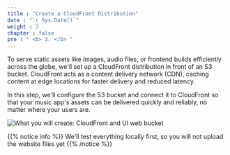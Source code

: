```yaml
---
title : "Create a CloudFront Distribution"
date : "`r Sys.Date()`"
weight : 3
chapter : false
pre : " <b> 3. </b> "
---
```


To serve static assets like images, audio files, or frontend builds efficiently across the globe, we'll set up a CloudFront distribution in front of an S3 bucket. CloudFront acts as a content delivery network (CDN), caching content at edge locations for faster delivery and reduced latency.

In this step, we'll configure the S3 bucket and connect it to CloudFront so that your music app's assets can be delivered quickly and reliably, no matter where your users are.

![What you will create: CloudFront and UI web bucket](/images/3.cloudfront/what-you-will-do.png)

{{% notice info %}}
We'll test everything locally first, so you will not upload the website files yet
{{% /notice %}}
